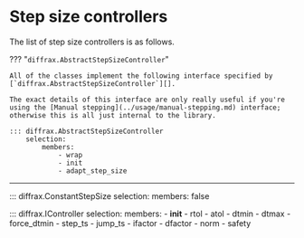 # Step size controllers

The list of step size controllers is as follows.


??? "`diffrax.AbstractStepSizeController`"

    All of the classes implement the following interface specified by [`diffrax.AbstractStepSizeController`][].

    The exact details of this interface are only really useful if you're using the [Manual stepping](../usage/manual-stepping.md) interface; otherwise this is all just internal to the library.

    ::: diffrax.AbstractStepSizeController
        selection:
            members:
                - wrap
                - init
                - adapt_step_size

---

::: diffrax.ConstantStepSize
    selection:
        members: false

::: diffrax.IController
    selection:
        members:
            - __init__
            - rtol
            - atol
            - dtmin
            - dtmax
            - force_dtmin
            - step_ts
            - jump_ts
            - ifactor
            - dfactor
            - norm
            - safety
